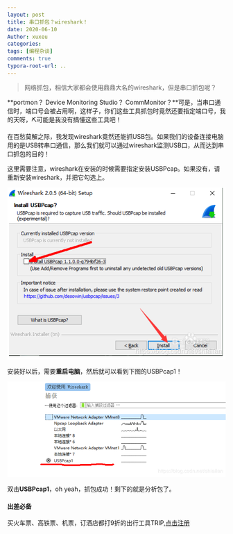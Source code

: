 ```yaml
---
layout: post
title: 串口抓包？wireshark！
date: 2020-06-10
Author: xuxeu
categories: 
tags: [编程杂谈]
comments: true
typora-root-url: ..
---
```


> 网络抓包，相信大家都会使用鼎鼎大名的wireshark，但是串口抓包呢？

**portmon？ Device Monitoring Studio？ CommMonitor？**可是，当串口通信时，端口号会被占用啊，这样子，你们这些工具抓包时竟然还要指定端口号，我的天呀，⛏可能是我没有搞懂这些工具吧！

在百愁莫解之际，我发现wireshark竟然还能抓USB包。如果我们的设备连接电脑用的是USB转串口通信，那么我们就可以通过wireshark监测USB口，从而达到串口抓包的目的！

这里需要注意，wireshark在安装的时候需要指定安装USBPcap。如果没有，请重新安装wireshark，并把它勾选上。

![1](/images/2020-06-10-uart-catch/1.png)

安装好以后，需要**重启电脑**，然后就可以看到下图的USBPcap1！

![2](/images/2020-06-10-uart-catch/2.png)

双击**USBPcap1**，oh yeah，抓包成功！剩下的就是分析包了。

#### 出差必备

买火车票、高铁票、机票，订酒店都打9折的出行工具TRIP,[点击注册](https://h5.itrip.world/#/register/6tpd1Z)